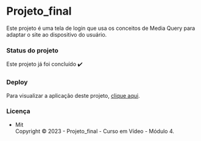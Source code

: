 # Projeto_final

Este projeto é uma tela de login que usa os conceitos de Media Query para adaptar o site ao dispositivo do usuário.

### Status do projeto

Este projeto já foi concluído :heavy_check_mark:

### Deploy

Para visualizar a aplicação deste projeto,  <a href="https://artleao.github.io/Projeto_final/" target="_blank">clique aqui</a>.

### Licença

- Mit <br>
Copyright ©️ 2023 - Projeto_final - Curso em Vídeo - Módulo 4.
